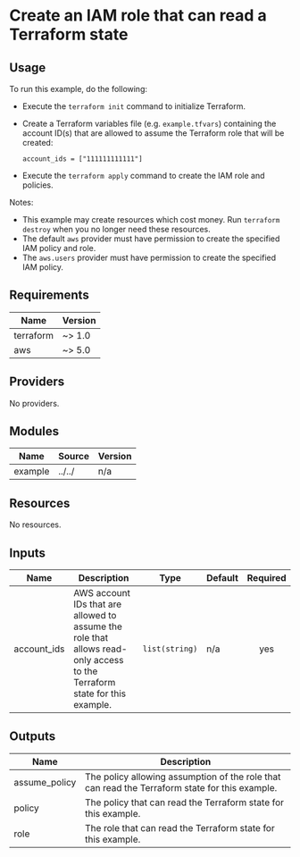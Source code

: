 # Create an IAM role that can read a Terraform state #

## Usage ##

To run this example, do the following:

- Execute the `terraform init` command to initialize Terraform.
- Create a Terraform variables file (e.g. `example.tfvars`) containing
  the account ID(s) that are allowed to assume the Terraform role that will
  be created:

  ```hcl
  account_ids = ["111111111111"]
  ```

- Execute the `terraform apply` command to create the IAM role and policies.

Notes:

- This example may create resources which cost money. Run
  `terraform destroy` when you no longer need these resources.
- The default `aws` provider must have permission to create the specified
  IAM policy and role.
- The `aws.users` provider must have permission to create the specified
  IAM policy.

<!-- BEGIN_TF_DOCS -->
## Requirements ##

| Name | Version |
|------|---------|
| terraform | ~> 1.0 |
| aws | ~> 5.0 |

## Providers ##

No providers.

## Modules ##

| Name | Source | Version |
|------|--------|---------|
| example | ../../ | n/a |

## Resources ##

No resources.

## Inputs ##

| Name | Description | Type | Default | Required |
|------|-------------|------|---------|:--------:|
| account\_ids | AWS account IDs that are allowed to assume the role that allows read-only access to the Terraform state for this example. | `list(string)` | n/a | yes |

## Outputs ##

| Name | Description |
|------|-------------|
| assume\_policy | The policy allowing assumption of the role that can read the Terraform state for this example. |
| policy | The policy that can read the Terraform state for this example. |
| role | The role that can read the Terraform state for this example. |
<!-- END_TF_DOCS -->
